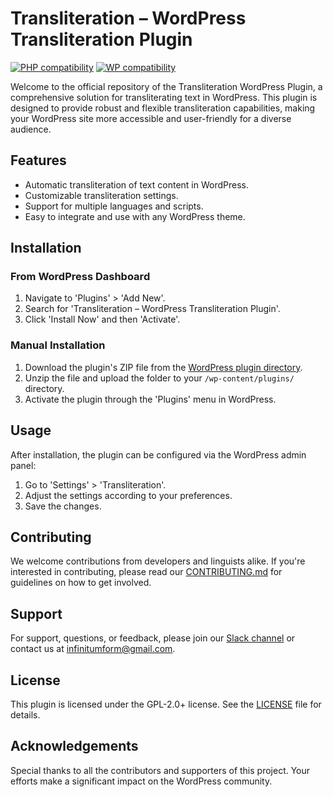 Transliteration – WordPress Transliteration Plugin
========

[![PHP compatibility](https://plugintests.com/plugins/wporg/serbian-transliteration/php-badge.svg)](https://plugintests.com/plugins/wporg/serbian-transliteration/latest) [![WP compatibility](https://plugintests.com/plugins/wporg/serbian-transliteration/wp-badge.svg)](https://plugintests.com/plugins/wporg/serbian-transliteration/latest)

Welcome to the official repository of the Transliteration WordPress Plugin, a comprehensive solution for transliterating text in WordPress. This plugin is designed to provide robust and flexible transliteration capabilities, making your WordPress site more accessible and user-friendly for a diverse audience.

## Features

- Automatic transliteration of text content in WordPress.
- Customizable transliteration settings.
- Support for multiple languages and scripts.
- Easy to integrate and use with any WordPress theme.

## Installation

### From WordPress Dashboard

1. Navigate to 'Plugins' > 'Add New'.
2. Search for 'Transliteration – WordPress Transliteration Plugin'.
3. Click 'Install Now' and then 'Activate'.

### Manual Installation

1. Download the plugin's ZIP file from the [WordPress plugin directory](https://wordpress.org/plugins/serbian-transliteration/).
2. Unzip the file and upload the folder to your `/wp-content/plugins/` directory.
3. Activate the plugin through the 'Plugins' menu in WordPress.

## Usage

After installation, the plugin can be configured via the WordPress admin panel:

1. Go to 'Settings' > 'Transliteration'.
2. Adjust the settings according to your preferences.
3. Save the changes.

## Contributing

We welcome contributions from developers and linguists alike. If you're interested in contributing, please read our [CONTRIBUTING.md](CONTRIBUTING.md) for guidelines on how to get involved.

## Support

For support, questions, or feedback, please join our [Slack channel](https://wptransliterator.slack.com) or contact us at infinitumform@gmail.com.

## License

This plugin is licensed under the GPL-2.0+ license. See the [LICENSE](LICENSE.txt) file for details.

## Acknowledgements

Special thanks to all the contributors and supporters of this project. Your efforts make a significant impact on the WordPress community.
